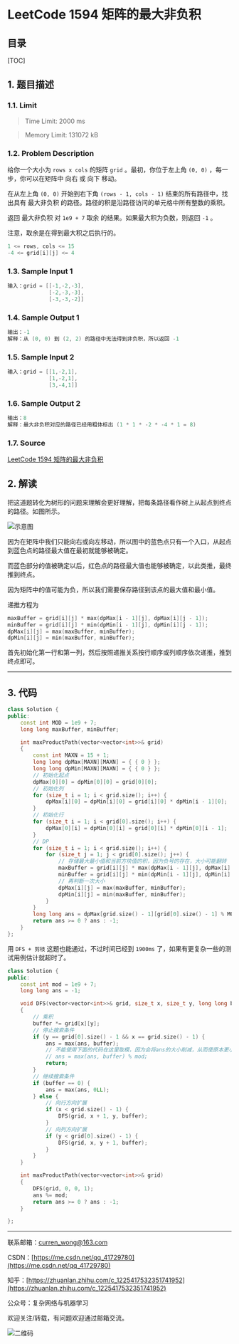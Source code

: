 LeetCode 1594 矩阵的最大非负积
===

目录
---

[TOC]

## 1. 题目描述

### 1.1. Limit

>Time Limit: 2000 ms

>Memory Limit: 131072 kB

### 1.2. Problem Description

给你一个大小为 `rows x cols` 的矩阵 `grid` 。最初，你位于左上角 `(0, 0)` ，每一步，你可以在矩阵中 向右 或 向下 移动。

在从左上角 `(0, 0)` 开始到右下角 `(rows - 1, cols - 1)` 结束的所有路径中，找出具有 最大非负积 的路径。路径的积是沿路径访问的单元格中所有整数的乘积。

返回 最大非负积 对 `1e9 + 7` 取余 的结果。如果最大积为负数，则返回 `-1` 。

注意，取余是在得到最大积之后执行的。

```cpp
1 <= rows, cols <= 15
-4 <= grid[i][j] <= 4
```

### 1.3. Sample Input 1

```cpp
输入：grid = [[-1,-2,-3],
             [-2,-3,-3],
             [-3,-3,-2]]
```

### 1.4. Sample Output 1

```cpp
输出：-1
解释：从 (0, 0) 到 (2, 2) 的路径中无法得到非负积，所以返回 -1
```

### 1.5. Sample Input 2

```cpp
输入：grid = [[1,-2,1],
             [1,-2,1],
             [3,-4,1]]
```

### 1.6. Sample Output 2

```cpp
输出：8
解释：最大非负积对应的路径已经用粗体标出 (1 * 1 * -2 * -4 * 1 = 8)
```

### 1.7. Source

[LeetCode 1594 矩阵的最大非负积](https://leetcode-cn.com/problems/maximum-non-negative-product-in-a-matrix/)

## 2. 解读

把这道题转化为树形的问题来理解会更好理解，把每条路径看作树上从起点到终点的路径。如图所示。

![示意图](../../../img/算法学习笔记/刷题笔记/动态规划/8.LeetCode_1594_矩阵的最大非负积/1.示意图.png#width-half)

因为在矩阵中我们只能向右或向左移动，所以图中的蓝色点只有一个入口，从起点到蓝色点的路径最大值在最初就能够被确定。

而蓝色部分的值被确定以后，红色点的路径最大值也能够被确定，以此类推，最终推到终点。

因为矩阵中的值可能为负，所以我们需要保存路径到该点的最大值和最小值。

递推方程为

```cpp
maxBuffer = grid[i][j] * max(dpMax[i - 1][j], dpMax[i][j - 1]);
minBuffer = grid[i][j] * min(dpMin[i - 1][j], dpMin[i][j - 1]);
dpMax[i][j] = max(maxBuffer, minBuffer);
dpMin[i][j] = min(maxBuffer, minBuffer);
```

首先初始化第一行和第一列，然后按照递推关系按行顺序或列顺序依次递推，推到终点即可。

---

## 3. 代码

```cpp
class Solution {
public:
    const int MOD = 1e9 + 7;
    long long maxBuffer, minBuffer;

    int maxProductPath(vector<vector<int>>& grid)
    {
        const int MAXN = 15 + 1;
        long long dpMax[MAXN][MAXN] = { { 0 } };
        long long dpMin[MAXN][MAXN] = { { 0 } };
        // 初始化起点
        dpMax[0][0] = dpMin[0][0] = grid[0][0];
        // 初始化列
        for (size_t i = 1; i < grid.size(); i++) {
            dpMax[i][0] = dpMin[i][0] = grid[i][0] * dpMin[i - 1][0];
        }
        // 初始化行
        for (size_t i = 1; i < grid[0].size(); i++) {
            dpMax[0][i] = dpMin[0][i] = grid[0][i] * dpMin[0][i - 1];
        }
        // DP
        for (size_t i = 1; i < grid.size(); i++) {
            for (size_t j = 1; j < grid[0].size(); j++) {
                // 存储最大最小值和当前方块值的积，因为负号的存在，大小可能翻转
                maxBuffer = grid[i][j] * max(dpMax[i - 1][j], dpMax[i][j - 1]);
                minBuffer = grid[i][j] * min(dpMin[i - 1][j], dpMin[i][j - 1]);
                // 再判断一次大小
                dpMax[i][j] = max(maxBuffer, minBuffer);
                dpMin[i][j] = min(maxBuffer, minBuffer);
            }
        }
        long long ans = dpMax[grid.size() - 1][grid[0].size() - 1] % MOD;
        return ans >= 0 ? ans : -1;
    }
};
```

用 `DFS + 剪枝` 这题也能通过，不过时间已经到 `1900ms` 了，如果有更复杂一些的测试用例估计就超时了。

```cpp
class Solution {
public:
    const int mod = 1e9 + 7;
    long long ans = -1;

    void DFS(vector<vector<int>>& grid, size_t x, size_t y, long long buffer)
    {
        // 乘积
        buffer *= grid[x][y];
        // 停止搜索条件
        if (y == grid[0].size() - 1 && x == grid.size() - 1) {
            ans = max(ans, buffer);
            // 不能使用下面的代码在这里取模，因为会将ans的大小削减，从而使原本更小的buffer更新ans
            // ans = max(ans, buffer) % mod;
            return;
        }
        // 继续搜索条件
        if (buffer == 0) {
            ans = max(ans, 0LL);
        } else {
            // 向行方向扩展
            if (x < grid.size() - 1) {
                DFS(grid, x + 1, y, buffer);
            }
            // 向列方向扩展
            if (y < grid[0].size() - 1) {
                DFS(grid, x, y + 1, buffer);
            }
        }
    }

    int maxProductPath(vector<vector<int>>& grid)
    {
        DFS(grid, 0, 0, 1);
        ans %= mod;
        return ans >= 0 ? ans : -1;
    }

};
```

---

联系邮箱：curren_wong@163.com

CSDN：[https://me.csdn.net/qq_41729780](https://me.csdn.net/qq_41729780)

知乎：[https://zhuanlan.zhihu.com/c_1225417532351741952](https://zhuanlan.zhihu.com/c_1225417532351741952)

公众号：复杂网络与机器学习

欢迎关注/转载，有问题欢迎通过邮箱交流。

![二维码](../../../img/WeChat/QRCode.jpg)
